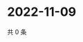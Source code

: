 # 2022-11-09

共 0 条

<!-- BEGIN WEIBO -->
<!-- 最后更新时间 Wed Nov 09 2022 07:00:41 GMT+0800 (China Standard Time) -->

<!-- END WEIBO -->

